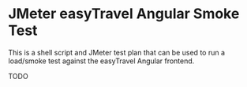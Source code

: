 # JMeter easyTravel Angular Smoke Test

This is a shell script and JMeter test plan that can be used to run a load/smoke test against the easyTravel Angular frontend.

TODO
